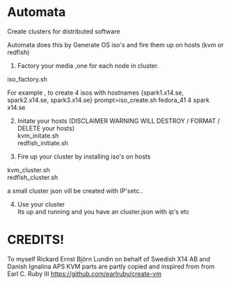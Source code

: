# Automata
Create clusters for distributed software

Automata does this by Generate OS iso's and fire them up on hosts (kvm or redfish)

1) Factory your media ,one for each node in cluster. 

iso_factory.sh <osversion> <nodes> <nodename> <domain> 

For example , to create 4 isos with hostnames {spark1.x14.se, spark2.x14.se, spark3.x14.se} 
prompt>iso_create.sh fedora_41 4 spark x14.se 

2) Initate your hosts   (DISCLAIMER WARNING WILL DESTROY / FORMAT / DELETE your hosts)  
kvm_initate.sh <osversion> <nodes> <nodename> <domain>  
redfish_initiate.sh <osversion> <nodes> <nodename> <domain>  


3) Fire up your cluster by installing iso's on hosts  

kvm_cluster.sh <osversion> <nodes> <nodename> <domain>   
redfish_cluster.sh <osversion> <nodes> <nodename> <domain> 

a small cluster json vill be created with IP'setc..  

4) Use your cluster  
Its up and running and you have an cluster.json with ip's etc  



# CREDITS! 
To myself Rickard Ernst Björn Lundin on behalf of Swedish X14 AB and Danish Ignalina APS
KVM parts are partly copied and inspired from from Earl C. Ruby III https://github.com/earlruby/create-vm
